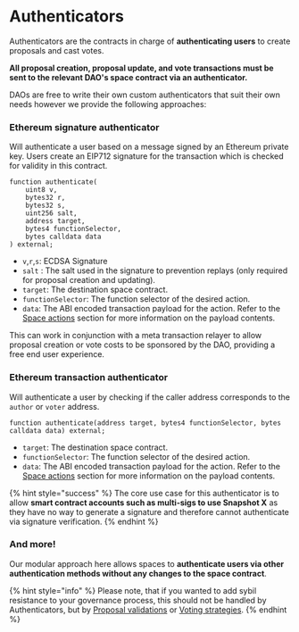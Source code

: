 # Authenticators

Authenticators are the contracts in charge of **authenticating users** to create proposals and cast votes.&#x20;

**All proposal creation, proposal update, and vote transactions must be sent to the relevant DAO's space contract via an authenticator.**

DAOs are free to write their own custom authenticators that suit their own needs however we provide the following approaches:

### Ethereum signature authenticator

Will authenticate a user based on a message signed by an Ethereum private key. Users create an EIP712 signature for the transaction which is checked for validity in this contract.&#x20;

```solidity
function authenticate(
    uint8 v,
    bytes32 r,
    bytes32 s,
    uint256 salt,
    address target,
    bytes4 functionSelector,
    bytes calldata data
) external;
```

* `v`,`r`,`s`: ECDSA Signature
* `salt` : The salt used in the signature to prevention replays (only required for proposal creation and updating).
* `target`: The destination space contract.
* `functionSelector`: The function selector of the desired action.
* `data`: The ABI encoded transaction payload for the action. Refer to the [Space actions](space-actions.md) section for more information on the payload contents.&#x20;

This can work in conjunction with a meta transaction relayer to allow proposal creation or vote costs to be sponsored by the DAO, providing a free end user experience.

### Ethereum transaction authenticator

Will authenticate a user by checking if the caller address corresponds to the `author` or `voter` address.&#x20;

```solidity
function authenticate(address target, bytes4 functionSelector, bytes calldata data) external;
```

* `target`: The destination space contract.
* `functionSelector`: The function selector of the desired action.
* `data`: The ABI encoded transaction payload for the action. Refer to the [Space actions](space-actions.md) section for more information on the payload contents.&#x20;

{% hint style="success" %}
The core use case for this authenticator is to allow **smart contract accounts such as multi-sigs to use Snapshot X** as they have no way to generate a signature and therefore cannot authenticate via signature verification.
{% endhint %}

### And more!

Our modular approach here allows spaces to **authenticate users via other authentication methods without any changes to the space contract**.&#x20;

{% hint style="info" %}
Please note, that if you wanted to add sybil resistance to your governance process, this should not be handled by Authenticators, but by [Proposal validations](proposal-validations.md) or [Voting strategies](voting-strategies.md).
{% endhint %}

